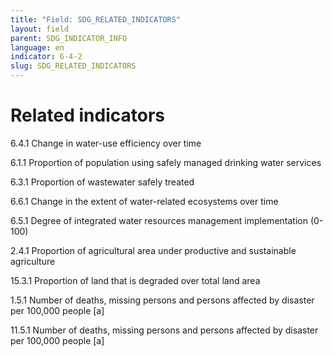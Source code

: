 ```yaml
---
title: "Field: SDG_RELATED_INDICATORS"
layout: field
parent: SDG_INDICATOR_INFO
language: en
indicator: 6-4-2
slug: SDG_RELATED_INDICATORS
---
```

# Related indicators

6.4.1 Change in water-use efficiency over time

6.1.1 Proportion of population using safely managed drinking water services

6.3.1 Proportion of wastewater safely treated

6.6.1 Change in the extent of water-related ecosystems over time

6.5.1 Degree of integrated water resources management implementation (0-100)

2.4.1 Proportion of agricultural area under productive and sustainable agriculture

15.3.1 Proportion of land that is degraded over total land area

1.5.1 Number of deaths, missing persons and persons affected by disaster per 100,000 people [a]

11.5.1 Number of deaths, missing persons and persons affected by disaster per 100,000 people [a]